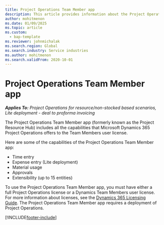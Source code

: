 ```yaml
---
title: Project Operations Team Member app
description: This article provides information about the Project Operations Team Member app in Microsoft Dynamics 365 Project Operations.
author: mohitmenon
ms.date: 01/09/2025
ms.topic: article
ms.custom: 
  - bap-template
ms.reviewer: johnmichalak
ms.search.region: Global
ms.search.industry: Service industries
ms.author: mohitmenon
ms.search.validFrom: 2020-10-01
---
```


# Project Operations Team Member app

_**Applies To:** Project Operations for resource/non-stocked based scenarios, Lite deployment - deal to proforma invoicing_

The Project Operations Team Member app (formerly known as the Project Resource Hub) includes all the capabilities that Microsoft Dynamics 365 Project Operations offers to the Team Members user license.

Here are some of the capabilities of the Project Operations Team Member app:

- Time entry
- Expense entry (Lite deployment)
- Material usage
- Approvals
- Extensibility (up to 15 entities)

To use the Project Operations Team Member app, you must have either a full Project Operations license or a Dynamics Team Members user license. For more information about licenses, see the [Dynamics 365 Licensing Guide](https://go.microsoft.com/fwlink/?LinkId=866544&clcid=0x409). The Project Operations Team Member app requires a deployment of Project Operations.

[!INCLUDE[footer-include](../includes/footer-banner.md)]
